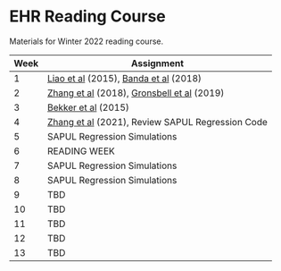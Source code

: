 # EHR Reading Course
Materials for Winter 2022 reading course.


| Week | Assignment                            |
|------|---------------------------------------|
| 1    | [Liao et al](https://www.bmj.com/content/350/bmj.h1885) (2015), [Banda et al](https://pubmed.ncbi.nlm.nih.gov/31218278/) (2018)  |
| 2    | [Zhang et al](https://www.nature.com/articles/s41596-019-0227-6) (2018), [Gronsbell et al](https://onlinelibrary.wiley.com/doi/abs/10.1111/biom.12987) (2019) |
| 3    | [Bekker et al](https://link.springer.com/article/10.1007/s10994-020-05877-5) (2015)                                        |
| 4    | [Zhang et al](https://academic.oup.com/biostatistics/advance-article-abstract/doi/10.1093/biostatistics/kxab003/6146184?redirectedFrom=fulltext) (2021), Review SAPUL Regression Code|
| 5    |  SAPUL Regression Simulations                                     |
| 6    | READING WEEK                          |
| 7    | SAPUL Regression Simulations                                       |
| 8    | SAPUL Regression Simulations                                       |
| 9    | TBD                                     |
| 10   |  TBD                                     |
| 11   |  TBD                                     |
| 12   | TBD                                     |
| 13   | TBD                                      |
